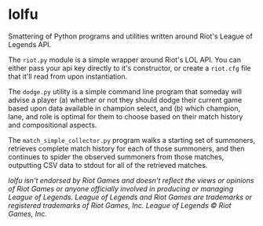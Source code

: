 lolfu
=====
Smattering of Python programs and utilities written around Riot's League of Legends API.

The <code>riot.py</code> module is a simple wrapper around Riot's LOL API. You can
either pass your api key directly to it's constructor, or create a <code>riot.cfg</code>
file that it'll read from upon instantiation.

The <code>dodge.py</code> utility is a simple command line program that someday will
advise a player (a) whether or not they should dodge their current game based upon
data available in champion select, and (b) which champion, lane, and role is optimal
for them to choose based on their match history and compositional aspects.

The <code>match_simple_collector.py</code> program walks a starting set of summoners,
retrieves complete match history for each of those summoners, and then continues to spider
the observed summoners from those matches, outputting CSV data to stdout for all of
the retrieved matches.

<i>lolfu isn't endorsed by Riot Games and doesn't reflect the views or opinions of Riot Games or anyone officially involved in producing or managing League of Legends. League of Legends and Riot Games are trademarks or registered trademarks of Riot Games, Inc. League of Legends © Riot Games, Inc.</i>
